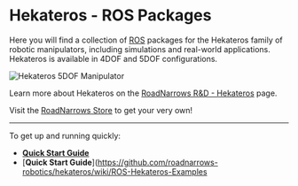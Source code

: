 Hekateros - **ROS** Packages
=============

Here you will find a collection of [ROS](http://ros.org) packages for the Hekateros family of robotic manipulators, including simulations and real-world applications. Hekateros is available in 4DOF and 5DOF configurations.

![Hekateros 5DOF Manipulator](http://www.roadnarrows.com/r-and-d/Hekateros/img/Hek_Reflect.png)

Learn more about Hekateros on the [RoadNarrows R&D - Hekateros](http://roadnarrows.com/r-and-d/Hekateros/) page.

Visit the [RoadNarrows Store](http://www.roadnarrows-store.com/hekateros-arm.html) to get your very own!

***

To get up and running quickly:
 * [**Quick Start Guide**](https://github.com/roadnarrows-robotics/hekateros/wiki/ROS:-Hekateros-Quick-Start-Guide)
 * [**Quick Start Guide**](https://github.com/roadnarrows-robotics/hekateros/wiki/ROS-Hekateros-Examples
